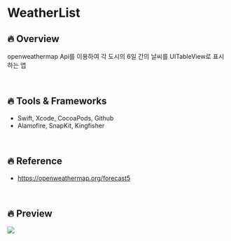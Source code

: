 # WeatherList

## 🔥 Overview
openweathermap Api를 이용하여 각 도시의 6일 간의 날씨를 UITableView로 표시하는 앱

</br>

## 🔥 Tools & Frameworks
- Swift, Xcode, CocoaPods, Github
- Alamofire, SnapKit, Kingfisher

</br>

## 🔥 Reference
- https://openweathermap.org/forecast5

</br>

## 🔥 Preview

<img src="https://media.giphy.com/media/mC9cofLT0fXDDJM4Hi/giphy.gif" />
